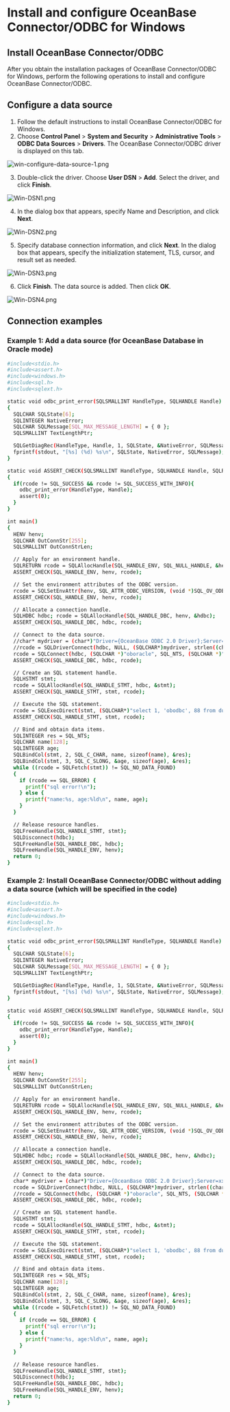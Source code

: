 # Install and configure OceanBase Connector/ODBC for Windows

## Install OceanBase Connector/ODBC

After you obtain the installation packages of OceanBase Connector/ODBC for Windows, perform the following operations to install and configure OceanBase Connector/ODBC. 

## Configure a data source

1. Follow the default instructions to install OceanBase Connector/ODBC for Windows. 
2. Choose **Control Panel** > **System and Security** > **Administrative Tools** > **ODBC Data Sources** > **Drivers**. The OceanBase Connector/ODBC driver is displayed on this tab. 

![win-configure-data-source-1.png](https://obbusiness-private.oss-cn-shanghai.aliyuncs.com/doc/img/odbc/win-configure-data-source-1.png)

3. Double-click the driver. Choose **User DSN** > **Add**. Select the driver, and click **Finish**. 

![Win-DSN1.png](https://obbusiness-private.oss-cn-shanghai.aliyuncs.com/doc/img/odbc/Win-DSN1.png)

4. In the dialog box that appears, specify Name and Description, and click **Next**. 

![Win-DSN2.png](https://obbusiness-private.oss-cn-shanghai.aliyuncs.com/doc/img/odbc/Win-DSN2.png)

5. Specify database connection information, and click **Next**. In the dialog box that appears, specify the initialization statement, TLS, cursor, and result set as needed. 

![Win-DSN3.png](https://obbusiness-private.oss-cn-shanghai.aliyuncs.com/doc/img/odbc/Win-DSN3.png)

6. Click **Finish**. The data source is added. Then click **OK**. 

![Win-DSN4.png](https://obbusiness-private.oss-cn-shanghai.aliyuncs.com/doc/img/odbc/Win-DSN4.png)


## Connection examples

### Example 1: Add a data source (for OceanBase Database in Oracle mode)

```bash
#include<stdio.h>
#include<assert.h>
#include<windows.h>
#include<sql.h>
#include<sqlext.h>

static void odbc_print_error(SQLSMALLINT HandleType, SQLHANDLE Handle)
{
  SQLCHAR SQLState[6];
  SQLINTEGER NativeError;
  SQLCHAR SQLMessage[SQL_MAX_MESSAGE_LENGTH] = { 0 };
  SQLSMALLINT TextLengthPtr;

  SQLGetDiagRec(HandleType, Handle, 1, SQLState, &NativeError, SQLMessage, SQL_MAX_MESSAGE_LENGTH, &TextLengthPtr);
  fprintf(stdout, "[%s] (%d) %s\n", SQLState, NativeError, SQLMessage);
}

static void ASSERT_CHECK(SQLSMALLINT HandleType, SQLHANDLE Handle, SQLRETURN rcode)
{
  if(rcode != SQL_SUCCESS && rcode != SQL_SUCCESS_WITH_INFO){
    odbc_print_error(HandleType, Handle);
    assert(0);
  }
}

int main()
{
  HENV henv;
  SQLCHAR OutConnStr[255];
  SQLSMALLINT OutConnStrLen;

  // Apply for an environment handle.
  SQLRETURN rcode = SQLAllocHandle(SQL_HANDLE_ENV, SQL_NULL_HANDLE, &henv);
  ASSERT_CHECK(SQL_HANDLE_ENV, henv, rcode);

  // Set the environment attributes of the ODBC version.
  rcode = SQLSetEnvAttr(henv, SQL_ATTR_ODBC_VERSION, (void *)SQL_OV_ODBC3, 0);
  ASSERT_CHECK(SQL_HANDLE_ENV, henv, rcode);

  // Allocate a connection handle.
  SQLHDBC hdbc; rcode = SQLAllocHandle(SQL_HANDLE_DBC, henv, &hdbc);
  ASSERT_CHECK(SQL_HANDLE_DBC, hdbc, rcode);

  // Connect to the data source.
  //char* mydriver = (char*)"Driver={OceanBase ODBC 2.0 Driver};Server=xxx.xxx.xxx.xxx;Port=38884;Database=test;User=xxx@oracle;Password=xxx;Option=3;";
  //rcode = SQLDriverConnect(hdbc, NULL, (SQLCHAR*)mydriver, strlen((char*)mydriver) + 1, OutConnStr, 255, &OutConnStrLen, SQL_DRIVER_NOPROMPT);
  rcode = SQLConnect(hdbc, (SQLCHAR *)"oboracle", SQL_NTS, (SQLCHAR *)"test@oracle", SQL_NTS, (SQLCHAR *)"test", SQL_NTS);
  ASSERT_CHECK(SQL_HANDLE_DBC, hdbc, rcode);

  // Create an SQL statement handle.
  SQLHSTMT stmt;
  rcode = SQLAllocHandle(SQL_HANDLE_STMT, hdbc, &stmt);
  ASSERT_CHECK(SQL_HANDLE_STMT, stmt, rcode);

  // Execute the SQL statement.
  rcode = SQLExecDirect(stmt, (SQLCHAR*)"select 1, 'obodbc', 88 from dual", SQL_NTS);
  ASSERT_CHECK(SQL_HANDLE_STMT, stmt, rcode);

  // Bind and obtain data items.
  SQLINTEGER res = SQL_NTS;
  SQLCHAR name[128];
  SQLINTEGER age;
  SQLBindCol(stmt, 2, SQL_C_CHAR, name, sizeof(name), &res);
  SQLBindCol(stmt, 3, SQL_C_SLONG, &age, sizeof(age), &res);
  while ((rcode = SQLFetch(stmt)) != SQL_NO_DATA_FOUND)
  {
    if (rcode == SQL_ERROR) {
      printf("sql error!\n");
    } else {
      printf("name:%s, age:%ld\n", name, age);
    }
  }

  // Release resource handles.
  SQLFreeHandle(SQL_HANDLE_STMT, stmt);
  SQLDisconnect(hdbc);
  SQLFreeHandle(SQL_HANDLE_DBC, hdbc);
  SQLFreeHandle(SQL_HANDLE_ENV, henv);
  return 0;
}

```

### Example 2: Install OceanBase Connector/ODBC without adding a data source (which will be specified in the code) 

```bash
#include<stdio.h>
#include<assert.h>
#include<windows.h>
#include<sql.h>
#include<sqlext.h>

static void odbc_print_error(SQLSMALLINT HandleType, SQLHANDLE Handle)
{
  SQLCHAR SQLState[6];
  SQLINTEGER NativeError;
  SQLCHAR SQLMessage[SQL_MAX_MESSAGE_LENGTH] = { 0 };
  SQLSMALLINT TextLengthPtr;

  SQLGetDiagRec(HandleType, Handle, 1, SQLState, &NativeError, SQLMessage, SQL_MAX_MESSAGE_LENGTH, &TextLengthPtr);
  fprintf(stdout, "[%s] (%d) %s\n", SQLState, NativeError, SQLMessage);
}

static void ASSERT_CHECK(SQLSMALLINT HandleType, SQLHANDLE Handle, SQLRETURN rcode)
{
  if(rcode != SQL_SUCCESS && rcode != SQL_SUCCESS_WITH_INFO){
    odbc_print_error(HandleType, Handle);
    assert(0);
  }
}

int main()
{
  HENV henv;
  SQLCHAR OutConnStr[255];
  SQLSMALLINT OutConnStrLen;

  // Apply for an environment handle.
  SQLRETURN rcode = SQLAllocHandle(SQL_HANDLE_ENV, SQL_NULL_HANDLE, &henv);
  ASSERT_CHECK(SQL_HANDLE_ENV, henv, rcode);

  // Set the environment attributes of the ODBC version.
  rcode = SQLSetEnvAttr(henv, SQL_ATTR_ODBC_VERSION, (void *)SQL_OV_ODBC3, 0);
  ASSERT_CHECK(SQL_HANDLE_ENV, henv, rcode);

  // Allocate a connection handle.
  SQLHDBC hdbc; rcode = SQLAllocHandle(SQL_HANDLE_DBC, henv, &hdbc);
  ASSERT_CHECK(SQL_HANDLE_DBC, hdbc, rcode);

  // Connect to the data source.
  char* mydriver = (char*)"Driver={OceanBase ODBC 2.0 Driver};Server=xxx.xxx.xxx.xxx;Port=38884;Database=test;User=xxx@oracle;Password=xxx;Option=3;";
  rcode = SQLDriverConnect(hdbc, NULL, (SQLCHAR*)mydriver, strlen((char*)mydriver) + 1, OutConnStr, 255, &OutConnStrLen, SQL_DRIVER_NOPROMPT);
  //rcode = SQLConnect(hdbc, (SQLCHAR *)"oboracle", SQL_NTS, (SQLCHAR *)"test@oracle", SQL_NTS, (SQLCHAR *)"test", SQL_NTS);
  ASSERT_CHECK(SQL_HANDLE_DBC, hdbc, rcode);

  // Create an SQL statement handle.
  SQLHSTMT stmt;
  rcode = SQLAllocHandle(SQL_HANDLE_STMT, hdbc, &stmt);
  ASSERT_CHECK(SQL_HANDLE_STMT, stmt, rcode);

  // Execute the SQL statement.
  rcode = SQLExecDirect(stmt, (SQLCHAR*)"select 1, 'obodbc', 88 from dual", SQL_NTS);
  ASSERT_CHECK(SQL_HANDLE_STMT, stmt, rcode);

  // Bind and obtain data items.
  SQLINTEGER res = SQL_NTS;
  SQLCHAR name[128];
  SQLINTEGER age;
  SQLBindCol(stmt, 2, SQL_C_CHAR, name, sizeof(name), &res);
  SQLBindCol(stmt, 3, SQL_C_SLONG, &age, sizeof(age), &res);
  while ((rcode = SQLFetch(stmt)) != SQL_NO_DATA_FOUND)
  {
    if (rcode == SQL_ERROR) {
      printf("sql error!\n");
    } else {
      printf("name:%s, age:%ld\n", name, age);
    }
  }

  // Release resource handles.
  SQLFreeHandle(SQL_HANDLE_STMT, stmt);
  SQLDisconnect(hdbc);
  SQLFreeHandle(SQL_HANDLE_DBC, hdbc);
  SQLFreeHandle(SQL_HANDLE_ENV, henv);
  return 0;
}

```
